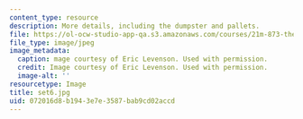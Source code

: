 ```yaml
---
content_type: resource
description: More details, including the dumpster and pallets.
file: https://ol-ocw-studio-app-qa.s3.amazonaws.com/courses/21m-873-theater-arts-topics-suburbia-january-iap-2008/072016d8b1943e7e3587bab9cd02accd_set6.jpg
file_type: image/jpeg
image_metadata:
  caption: mage courtesy of Eric Levenson. Used with permission.
  credit: Image courtesy of Eric Levenson. Used with permission.
  image-alt: ''
resourcetype: Image
title: set6.jpg
uid: 072016d8-b194-3e7e-3587-bab9cd02accd
---
```

